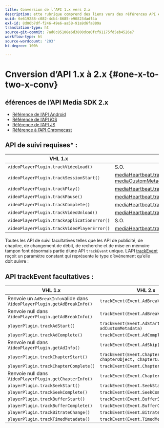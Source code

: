 ```yaml
---
title: Conversion de l’API 1.x vers 2.x
description: ette rubrique comprend des liens vers des références API et répertorie les API de suivi requises et facultatives pour les versions 1.x et 2.x du SDK Media.
uuid: 6e619288-c082-4cb4-8685-e90823dadf4a
exl-id: 8d06b7df-f246-49e6-aa58-91a9d6fa889a
translation-type: ht
source-git-commit: 7ad0c85108e6d3800dce0fcf91175fd5eb4526e7
workflow-type: ht
source-wordcount: '203'
ht-degree: 100%

---
```


# Cnversion d’API 1.x à 2.x {#one-x-to-two-x-conv}

## éférences de l’API Media SDK 2.x

* [Référence de l’API Android](https://adobe-marketing-cloud.github.io/media-sdks/reference/android/index.html)
* [Référence de l’API iOS](https://adobe-marketing-cloud.github.io/media-sdks/reference/ios/index.html)
* [Référence de l’API JS](https://adobe-marketing-cloud.github.io/media-sdks/reference/javascript/index.html)
* [Référence à l’API Chromecast](https://adobe-marketing-cloud.github.io/media-sdks/reference/chromecast/index.html)

## API de suivi requises* :

|  VHL 1.x  | VHL 2.x |
|---|---|
| `videoPlayerPlugin.trackVideoLoad()` | S.O. |
| `videoPlayerPlugin.trackSessionStart()` | [mediaHeartbeat.trackSessionStart(mediaObject, mediaCustomMetadata)](https://adobe-marketing-cloud.github.io/media-sdks/reference/javascript/MediaHeartbeat.html#trackSessionStart) |
| `videoPlayerPlugin.trackPlay()` | [mediaHeartbeat.trackPlay()](https://adobe-marketing-cloud.github.io/media-sdks/reference/javascript/MediaHeartbeat.html#trackPlay) |
| `videoPlayerPlugin.trackPause()` | [mediaHeartbeat.trackPause()](https://adobe-marketing-cloud.github.io/media-sdks/reference/javascript/MediaHeartbeat.html#trackPause) |
| `videoPlayerPlugin.trackComplete()` | [mediaHeartbeat.trackComplete()](https://adobe-marketing-cloud.github.io/media-sdks/reference/javascript/MediaHeartbeat.html#trackComplete) |
| `videoPlayerPlugin.trackVideoUnload()` | [mediaHeartbeat.trackSessionEnd()](https://adobe-marketing-cloud.github.io/media-sdks/reference/javascript/MediaHeartbeat.html#trackSessionEnd) |
| `videoPlayerPlugin.trackApplicationError()` | S.O. |
| `videoPlayerPlugin.trackVideoPlayerError()` | [mediaHeartbeat.trackError()](https://adobe-marketing-cloud.github.io/media-sdks/reference/javascript/MediaHeartbeat.html#trackError) |

Toutes les API de suivi facultatives telles que les API de publicité, de chapitre, de changement de débit, de recherche et de mise en mémoire tampon font désormais partie d’une API `trackEvent` unique. L’API [trackEvent](https://adobe-marketing-cloud.github.io/media-sdks/reference/javascript/MediaHeartbeat.html#trackEvent) reçoit un paramètre constant qui représente le type d’événement qu’elle doit suivre :

## API trackEvent facultatives :

| VHL 1.x | VHL 2.x |
|---|---|
| Renvoie un `AdBreakInfo`valide dans `VideoPlayerPlugin.getAdBreakInfo()` | `trackEvent(Event.AdBreakStart)` |
| Renvoie null dans `VideoPlayerPlugin.getAdBreakInfo()` | `trackEvent(Event.AdBreakComplete)` |
| `playerPlugin.trackAdStart()` | `trackEvent(Event.AdStart, adObject, adCustomMetadata)` |
| `playerPlugin.trackAdComplete()` | `trackEvent(Event.AdComplete)` |
| Renvoie null dans `VideoPlayerPlugin.getAdInfo()` | `trackEvent(Event.AdSkip)` |
| `playerPlugin.trackChapterStart()` | `trackEvent(Event.ChapterStart, chapterObject, chapterCustomMetadata)` |
| `playerPlugin.trackChapterComplete()` | `trackEvent(Event.ChapterComplete)` |
| Renvoie null dans `VideoPlayerPlugin.getChapterInfo()` | `trackEvent(Event.ChapterSkip)` |
| `playerPlugin.trackSeekStart()` | `trackEvent(Event.SeekStart)` |
| `playerPlugin.trackSeekComplete()` | `trackEvent(Event.SeekComplete)` |
| `playerPlugin.trackBufferStart()` | `trackEvent(Event.BufferStart)` |
| `playerPlugin.trackBufferComplete()` | `trackEvent(Event.BufferComplete)` |
| `playerPlugin.trackBitrateChange()` | `trackEvent(Event.BitrateChange)` |
| `playerPlugin.trackTimedMetadata()` | `trackEvent(Event.TimedMetadataUpdate)` |
